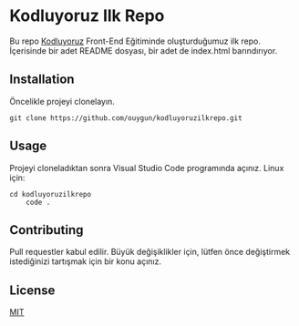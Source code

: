 # Kodluyoruz Ilk Repo
Bu repo [Kodluyoruz](https://www.kodluyoruz.org/) Front-End Eğitiminde oluşturduğumuz ilk repo. İçerisinde bir adet README dosyası, bir adet de index.html barındırıyor.
## Installation
Öncelikle projeyi clonelayın.

`git clone https://github.com/ouygun/kodluyoruzilkrepo.git`
## Usage
Projeyi cloneladıktan sonra Visual Studio Code programında açınız.
Linux için:

```
cd kodluyoruzilkrepo
    code .
```

## Contributing
Pull requestler kabul edilir. Büyük değişiklikler için, lütfen önce değiştirmek istediğinizi tartışmak için bir konu açınız.

## License
[MIT](https://choosealicense.com/)
